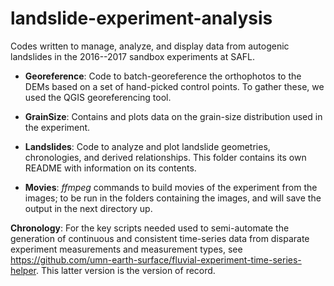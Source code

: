 # landslide-experiment-analysis

Codes written to manage, analyze, and display data from autogenic landslides in the 2016--2017 sandbox experiments at SAFL.

* **Georeference**: Code to batch-georeference the orthophotos to the DEMs based on a set of hand-picked control points. To gather these, we used the QGIS georeferencing tool.

* **GrainSize**: Contains and plots data on the grain-size distribution used in the experiment.

* **Landslides**: Code to analyze and plot landslide geometries, chronologies, and derived relationships. This folder contains its own README with information on its contents.

* **Movies**: *ffmpeg* commands to build movies of the experiment from the images; to be run in the folders containing the images, and will save the output in the next directory up.

**Chronology**: For the key scripts needed used to semi-automate the generation of continuous and consistent time-series data from disparate experiment measurements and measurement types, see https://github.com/umn-earth-surface/fluvial-experiment-time-series-helper. This latter version is the version of record.

